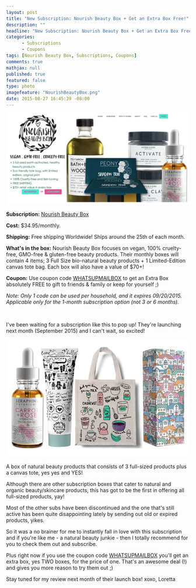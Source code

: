 ```yaml
---
layout: post
title: "New Subscription: Nourish Beauty Box + Get an Extra Box Free!"
description: ""
headline: "New Subscription: Nourish Beauty Box + Get an Extra Box Free!"
categories: 
      - Subscriptions
      - Coupons
tags: [Nourish Beauty Box, Subscriptions, Coupons]
comments: true
mathjax: null
published: true
featured: false
type: photo
imagefeature: "NourishBeautyBox.png"
date: 2015-08-27 16:45:39 -08:00
---
```


<center><a href="https://nourishbeautybox.cratejoy.com" target="_blank">
<img src="/images/NourishBeautyBox.png" border="0" style="border:none;max-width:100%;" alt="Nourish Beauty Box!" />
</a></center>

<p><b>Subscription:</b> <a href="https://nourishbeautybox.cratejoy.com" target="_blank">Nourish Beauty Box</a></p>
<p><b>Cost:</b> $34.95/monthly.</p>
<p><b>Shipping:</b> Free shipping Worldwide! Ships around the 25th of each month.</p>
<p><b>What's in the box:</b> Nourish Beauty Box focuses on vegan, 100% cruelty-free, GMO-free & gluten-free beauty products. Their monthly boxes will contain 4 items; 3 Full Size bio-natural beauty products + 1 Limited-Edition canvas tote bag. Each box will also have a value of $70+!</p>
<p><b>Coupon:</b> Use coupon code <a href="https://nourishbeautybox.cratejoy.com" target="_blank">WHATSUPMAILBOX</a> to get an Extra Box absolutely FREE to gift to friends & family or keep for yourself ;)</p> 
<i>Note: Only 1 code can be used per household, and it expires 09/20/2015. Applicable only for the 1-month subscription option (not 3 or 6 months).</i></p>

<br>

<p>I've been waiting for a subscription like this to pop up! They're launching next month (September 2015) and I can't wait, so excited!</p>

<center><a href="https://nourishbeautybox.cratejoy.com" target="_blank">
<img src="/images/NourishBeautyBox2.png" border="0" style="border:none;max-width:100%;" alt="Nourish Beauty Box!" />
</a></center>

<p>A box of natural beauty products that consists of 3 full-sized products plus a canvas tote, yes yes and YES!</p>

<p>Although there are other subscription boxes that cater to natural and organic beauty/skincare products, this has got to be the first in offering all full-sized products, yay!</p> 

<p>Most of the other subs have been discontinued and the one that's still active has been quite disappointing lately by sending out old or expired products, yikes.</p>

<p>So it was a no brainer for me to instantly fall in love with this subscription and if you're like me - a natural beauty junkie - then I totally recommend for you to check them out and subscribe.</p>

<p><i class="icon-gift"></i> Plus right now if you use the coupon code <a href="https://nourishbeautybox.cratejoy.com" target="_blank">WHATSUPMAILBOX</a> you'll get an extra box, yes TWO boxes, for the price of one. That's an awesome deal (!) and gives you more reason to try them out ;)</p>

<p>Stay tuned for my review next month of their launch box!  xoxo, Loretta</p>
